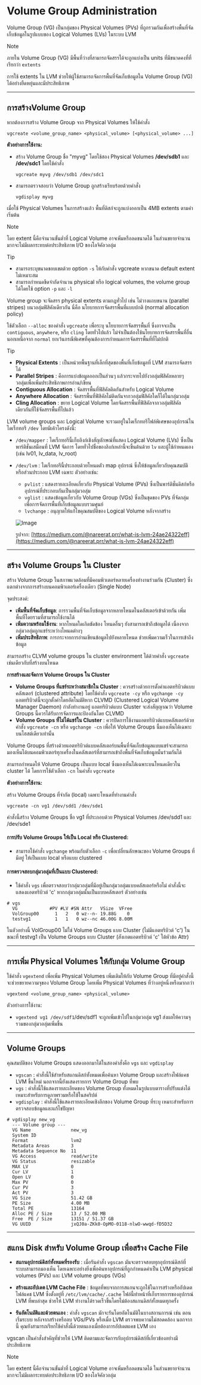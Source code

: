 # Volume Group Administration

Volume Group (VG) เป็นกลุ่มของ Physical Volumes (PVs) ที่ถูกรวมกันเพื่อสร้างพื้นที่จัดเก็บข้อมูลในรูปแบบของ Logical Volumes (LVs) ในระบบ LVM

> [!NOTE]
> ภายใน Volume Group (VG) มีพื้นที่ว่างที่สามารถจัดสรรได้จะถูกแบ่งเป็น units ที่มีขนาดคงที่ที่เรียกว่า `extents`

การใช้ extents ใน LVM ช่วยให้ผู้ใช้สามารถจัดการพื้นที่จัดเก็บข้อมูลใน Volume Group (VG) ได้อย่างยืดหยุ่นและมีประสิทธิภาพ

---
## การสร้างVolume Group

หากต้องการสร้าง Volume Group จาก Physical Volumes ให้ใช้คำสั่ง

```
vgcreate <volume_group_name> <physical_volume> [<physical_volume> ...]
```

**ตัวอย่างการใช้งาน:**

* สร้าง Volume Group ชื่อ "myvg" โดยใช้สอง Physical Volumes **/dev/sdb1** และ **/dev/sdc1** โดยใช้คำสั่ง

    `vgcreate myvg /dev/sdb1 /dev/sdc1`

* สามารถตรวจสอบว่า Volume Group ถูกสร้างเรียบร้อยด้วยคำสั่ง

    `vgdisplay myvg`

เมื่อใช้ Physical Volumes ในการสร้างแล้ว พื้นที่ดิสก์จะถูกแบ่งออกเป็น 4MB extents ตามค่าเริ่มต้น 

> [!NOTE]
> โดย extent นี้คือจำนวนขั้นต่ำที่ Logical Volume อาจเพิ่มหรือลดขนาดได้ 
ในส่วนขยายจำนวนมากจะไม่มีผลกระทบต่อประสิทธิภาพ I/O ของโลจิคัลวอลุ่ม

>[!TIP]
>- สามารถระบุขนาดขอบเขตด้วย option `-s` ให้กับคำสั่ง vgcreate หากขนาด default extent ไม่เหมาะสม 
>- สามารถกำหนดขีดจำกัดจำนวน physical หรือ logical volumes, the volume group ได้โดยใช้ option `-p` และ `-l` 


Volume group จะจัดสรร physical extents ตามกฎทั่วไป เช่น ไม่วางแถบขนาน (parallel stripes) บนวอลุ่มฟิสิคัลเดียวกัน นี่คือ นโยบายการจัดสรรพื้นที่แบบปกติ (normal allocation policy)

ใช้ตัวเลือก `--alloc` ของคำสั่ง `vgcreate` เพื่อระบุ นโยบายการจัดสรรพื้นที่  ซึ่งอาจจะเป็น `contiguous`, `anywhere`, หรือ `cling` โดยทั่วไปแล้ว ไม่จำเป็นต้องใช้นโยบายการจัดสรรพื้นที่อื่นนอกเหนือจาก `normal`   ยกเว้นกรณีพิเศษที่คุณต้องการกำหนดการจัดสรรพื้นที่ที่ไม่ปกติ

>[!TIP]
> - **Physical Extents** : เป็นหน่วยพื้นฐานที่เล็กที่สุดของพื้นที่เก็บข้อมูลที่ LVM สามารถจัดสรรได้
>- **Parallel Stripes** : คือการแบ่งข้อมูลออกเป็นส่วนๆ แล้วกระจายไปยังวอลุ่มฟิสิคัลหลายๆ วอลุ่มเพื่อเพิ่มประสิทธิภาพการอ่าน/เขียน
>- **Contiguous Allocation** : จัดสรรพื้นที่ฟิสิคัลติดกันสำหรับ Logical Volume
>- **Anywhere Allocation** : จัดสรรพื้นที่ฟิสิคัลไม่ติดกันจากวอลุ่มฟิสิคัลใดก็ได้ในกลุ่มวอลุ่ม 
>- **Cling Allocation** : ขยาย Logical Volume โดยจัดสรรพื้นที่ฟิสิคัลจากวอลุ่มฟิสิคัลเดียวกันที่ใช้จัดสรรพื้นที่ไปแล้ว

LVM volume groups และ Logical Volume จะรวมอยู่ในไดเร็กทอรีไฟล์พิเศษของอุปกรณ์ในไดเร็กทอรี `/dev` โดยมีเค้าโครงดังนี้:

-   `/dev/mapper` : ไดเร็กทอรีนี้เก็บลิงก์เชิงสัญลักษณ์ที่แสดง Logical Volume (LVs) ซึ่งเป็นพาร์ติชั่นเสมือนที่ LVM จัดการ โดยทั่วไปชื่อของลิงก์เหล่านี้จะขึ้นต้นด้วย `lv` และผู้ใช้กำหนดเอง (เช่น lv01, lv_data, lv_root)
- `/dev/lvm` : ไดเร็กทอรีนี้ประกอบด้วยโหนดตัว map อุปกรณ์ ซึ่งให้ข้อมูลเกี่ยวกับคุณสมบัติหรือส่วนประกอบ LVM เฉพาะ ตัวอย่างเช่น:
   * `pvlist` : แสดงรายละเอียดเกี่ยวกับ Physical Volume (PVs) ซึ่งเป็นพาร์ติชั่นดิสก์หรืออุปกรณ์ที่ประกอบกันเป็นกลุ่มวอลุ่ม
   * `vglist` : แสดงข้อมูลเกี่ยวกับ Volume Group (VGs) ซึ่งเป็นชุดของ PVs ที่จัดกลุ่มเพื่อการจัดการพื้นที่เก็บข้อมูลแบบรวมศูนย์
   * `lvchange` : อนุญาตให้แก้ไขคุณสมบัติของ Logical Volume หลังจากสร้าง

   ![Image](https://miro.medium.com/v2/resize:fit:1342/format:webp/0*aVQTBvKe8oocgmsd.png)
   
   รูปจาก: [https://medium.com/@nareerat.prr/what-is-lvm-24ae24322eff](https://medium.com/@nareerat.prr/what-is-lvm-24ae24322eff)

---
## สร้าง Volume Groups ใน Cluster

สร้าง Volume Group ในสภาพแวดล้อมที่มีคอมพิวเตอร์หลายเครื่องทำงานร่วมกัน (Cluster) ซึ่งแตกต่างจากการสร้างบนคอมพิวเตอร์เครื่องเดียว (Single Node)

จุดประสงค์:
- **เพิ่มพื้นที่จัดเก็บข้อมูล**: การรวมพื้นที่จัดเก็บข้อมูลจากหลายโหนดในคลัสเตอร์เข้าด้วยกัน เพิ่มพื้นที่โดยรวมที่สามารถใช้งานได้
- **เพิ่มความพร้อมใช้งาน**: หากโหนดใดเกิดขัดข้อง โหนดอื่นๆ ยังสามารถเข้าถึงข้อมูลได้ เนื่องจากกลุ่มวอลุ่มถูกแชร์ระหว่างโหนดต่างๆ
- **เพิ่มประสิทธิภาพ**: การกระจายการอ่านเขียนข้อมูลไปยังหลายโหนด ช่วยเพิ่มความเร็วในการเข้าถึงข้อมูล

สามารถสร้าง CLVM volume groups ใน cluster environment ได้ด้วยคำสั่ง `vgcreate` เช่นเดียวกับที่สร้างบนโหนด

**การสร้างและจัดการ Volume Groups ใน Cluster**

- **Volume Groups ที่แชร์ระหว่างสมาชิกใน Cluster** : ควรสร้างด้วยการตั้งค่าแอตทริบิวต์แบบคลัสเตอร์ (clustered attribute) โดยใช้คำสั่ง `vgcreate -cy` หรือ `vgchange -cy` แอตทริบิวต์นี้จะถูกตั้งค่าโดยอัตโนมัติหาก CLVMD (Clustered Logical Volume Manager Daemon) กำลังทำงานอยู่ แอตทริบิวต์แบบ Cluster จะส่งสัญญาณว่า Volume Groups นี้ควรได้รับการจัดการและป้องกันโดย CLVMD
- **Volume Groups ที่ไม่ได้แชร์ใน Cluster** : ควรปิดการใช้งานแอตทริบิวต์แบบคลัสเตอร์ด้วยคำสั่ง `vgcreate -cn` หรือ `vgchange -cn` เพื่อให้ Volume Groups นี้มองเห็นได้เฉพาะบนโฮสต์เดียวเท่านั้น

Volume Groups ที่สร้างด้วยแอตทริบิวต์แบบคลัสเตอร์บนพื้นที่จัดเก็บข้อมูลแบบแชร์จะสามารถมองเห็นได้บนคอมพิวเตอร์ทุกเครื่องในคลัสเตอร์ที่สามารถเข้าถึงพื้นที่จัดเก็บข้อมูลนั้นร่วมกันได้

สามารถกำหนดให้ Volume Groups เป็นแบบ local ซึ่งมองเห็นได้เฉพาะบนโหนดเดียวใน cluster ได้ โดยการใช้ตัวเลือก `-cn` ในคำสั่ง `vgcreate`

**ตัวอย่างการใช้งาน:**

สร้าง Volume Groups ที่จำกัด (local) เฉพาะโหนดที่ทำงานคำสั่ง 
```
vgcreate -cn vg1 /dev/sdd1 /dev/sde1
```
คำสั่งนี้สร้าง Volume Groups ชื่อ vg1 ที่ประกอบด้วย Physical Volumes /dev/sdd1 และ /dev/sde1

#### การปรับ Volume Groups ให้เป็น Local หรือ Clustered:
- สามารถใช้คำสั่ง `vgchange` พร้อมกับตัวเลือก `-c` เพื่อเปลี่ยนลักษณะของ Volume Groups ที่มีอยู่ ให้เป็นแบบ local หรือแบบ clustered 
#### การตรวจสอบกลุ่มวอลุ่มที่เป็นแบบ Clustered:
- ใช้คำสั่ง `vgs` เพื่อตรวจสอบว่ากลุ่มวอลุ่มที่มีอยู่เป็นกลุ่มวอลุ่มแบบคลัสเตอร์หรือไม่ คำสั่งนี้จะแสดงแอตทริบิวต์ 'c' หากกลุ่มวอลุ่มนั้นเป็นแบบคลัสเตอร์ ตัวอย่างเช่น
```
# vgs
  VG            #PV #LV #SN Attr   VSize  VFree
  VolGroup00      1   2   0 wz--n- 19.88G    0
  testvg1         1   1   0 wz--nc 46.00G 8.00M
```

ในตัวอย่างนี้ VolGroup00 ไม่ใช่ Volume Groups แบบ Cluster (ไม่มีแอตทริบิวต์ 'c') ในขณะที่ testvg1 เป็น Volume Groups แบบ Cluster (สังเกตแอตทริบิวต์ 'c' ใต้หัวข้อ Attr)

---
## การเพิ่ม  Physical Volumes ให้กับกลุ่ม Volume Group
ใช้คำสั่ง `vgextend` เพื่อเพิ่ม Physical Volumes เพิ่มเติมให้กับ Volume Group ที่มีอยู่คำสั่งนี้จะช่วยขยายความจุของ Volume Group โดยเพิ่ม Physical Volumes ที่ว่างอยู่หนึ่งหรือมากกว่า

```
vgextend <volume_group_name> <physical_volume>
```

ตัวอย่างการใช้งาน:
- `vgextend vg1 /dev/sdf1`/dev/sdf1 จะถูกเพิ่มเข้าไปในกลุ่มวอลุ่ม vg1 ส่งผลให้ความจุรวมของกลุ่มวอลุ่มเพิ่มขึ้น

---
## Volume Groups

คุณสมบัติของ Volume Groups แสดงออกมาได้ในสองคำสั่งคือ `vgs` และ `vgdisplay`

- `vgscan` : คำสั่งนี้ใช้สำหรับสแกนดิสก์ทั้งหมดเพื่อค้นหา Volume Group และสร้างไฟล์แคช LVM ขึ้นใหม่ นอกจากนี้ยังแสดงรายการ Volume Group ที่พบ
- `vgs` : คำสั่งนี้ใช้แสดงรายละเอียดของ Volume Group ทั้งหมดในรูปแบบตารางที่ปรับแต่งได้ เหมาะสำหรับการดูภาพรวมหรือใช้ในสคริปต์
- `vgdisplay` : คำสั่งนี้ใช้แสดงรายละเอียดเชิงลึกของ Volume Group ที่ระบุ เหมาะสำหรับการตรวจสอบข้อมูลและแก้ไขปัญหา

```
# vgdisplay new_vg
  --- Volume group ---
  VG Name               new_vg
  System ID
  Format                lvm2
  Metadata Areas        3
  Metadata Sequence No  11
  VG Access             read/write
  VG Status             resizable
  MAX LV                0
  Cur LV                1
  Open LV               0
  Max PV                0
  Cur PV                3
  Act PV                3
  VG Size               51.42 GB
  PE Size               4.00 MB
  Total PE              13164
  Alloc PE / Size       13 / 52.00 MB
  Free  PE / Size       13151 / 51.37 GB
  VG UUID               jxQJ0a-ZKk0-OpMO-0118-nlwO-wwqd-fD5D32
```

---
## สแกน Disk สำหรับ Volume Group เพื่อสร้าง Cache File

- **สแกนอุปกรณ์ดิสก์ทั้งหมดที่รองรับ** : เมื่อรันคำสั่ง `vgscan` มันจะตรวจสอบทุกอุปกรณ์ดิสก์ที่ระบบสามารถมองเห็น โดยเฉพาะอย่างยิ่งเพื่อค้นหาอุปกรณ์ที่ถูกกำหนดค่าเป็น LVM physical volumes (PVs) และ LVM volume groups (VGs)

- **สร้างและอัปเดต LVM Cache File** : ข้อมูลที่พบจากการสแกนจะถูกใช้ในการสร้างหรืออัปเดตไฟล์แคช LVM ซึ่งตั้งอยู่ที่ `/etc/lvm/cache/.cache` ไฟล์นี้ทำหน้าที่เก็บรายการของอุปกรณ์ LVM ที่พบล่าสุด ช่วยให้ LVM ทำงานได้รวดเร็วขึ้นโดยไม่ต้องสแกนดิสก์ทั้งหมดทุกครั้ง
- **รันอัตโนมัติและด้วยตนเอง** : คำสั่ง `vgscan` มักจะรันโดยอัตโนมัติในบางสถานการณ์ เช่น ตอนเริ่มระบบ หลังจากสร้างหรือลบ VGs/PVs หรือเมื่อ LVM ตรวจพบความไม่สอดคล้อง นอกจากนี้ คุณยังสามารถเรียกใช้คำสั่งนี้ด้วยตนเองเมื่อต้องการอัปเดตแคช LVM เอง

vgscan เป็นคำสั่งสำคัญที่ช่วยให้ LVM ติดตามและจัดการกับอุปกรณ์ดิสก์ที่เกี่ยวข้องอย่างมีประสิทธิภาพ

> [!NOTE]
> โดย extent นี้คือจำนวนขั้นต่ำที่ Logical Volume อาจเพิ่มหรือลดขนาดได้ 
ในส่วนขยายจำนวนมากจะไม่มีผลกระทบต่อประสิทธิภาพ I/O ของโลจิคัลวอลุ่ม